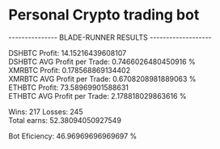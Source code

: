 # Personal Crypto trading bot
--------------- BLADE-RUNNER RESULTS -------------------
 
DSHBTC Profit:  14.15216439608107  
DSHBTC AVG Profit per Trade:  0.7466026480450916 %  
XMRBTC Profit:  0.178568869134402  
XMRBTC AVG Profit per Trade:  0.6708208981889063 %  
ETHBTC Profit:  73.58969901588631  
ETHBTC AVG Profit per Trade:  2.178818029863616 %  
 
Wins:  217 Losses:  245  
Total earns:  52.38094050927549
 
Bot Eficiency:  46.96969696969697 %

